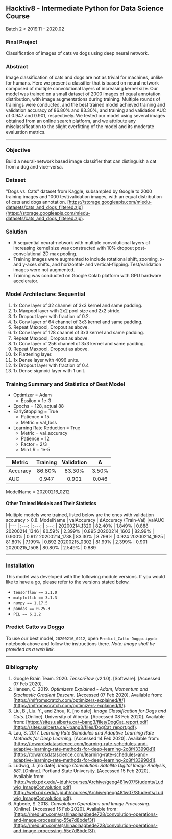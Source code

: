 ## Hacktiv8 - Intermediate Python for Data Science Course
Batch 2 > 2019.11 - 2020.02  

### Final Project 
Classification of images of cats vs dogs using deep neural network.

### Abstract
Image classification of cats and dogs are not as trivial for machines, unlike for humans. Here we present a classifier that is based on neural network composed of multiple convolutional layers of increasing kernel size. Our model was trained on a small dataset of 2000 images of equal annotation distribution, with image augmentations during training. Multiple rounds of trainings were conducted, and the best trained model achieved training and validation accuracy of 86.80% and 83.30%, and training and validation AUC of 0.947 and 0.901, respectively. We tested our model using several images obtained from an online search platform, and we attribute any misclassification to the slight overfitting of the model and its moderate evaluation metrics.

---

### Objective
Build a neural-network based image classifier that can distinguish a cat from a dog and vice-versa.

### Dataset
"Dogs vs. Cats" dataset from Kaggle, subsampled by Google to 2000 training images and 1000 test/validation images, with an equal distribution of cats and dogs annotation. [https://storage.googleapis.com/mledu-datasets/cats_and_dogs_filtered.zip](https://storage.googleapis.com/mledu-datasets/cats_and_dogs_filtered.zip). 

### Solution
* A sequential neural-network with multiple convolutional layers of increasing kernel size was constructed with 10% dropout post-convolutional 2D max pooling.  
* Training images were augmented to include rotational shift, zooming, x- and y-axes shifts, and horizontal- and vertical-flipping. Test/validation images were not augmented.  
* Training was conducted on Google Colab platform with GPU hardware accelerator.

### Model Architecture: Sequential
1. 1x Conv layer of 32 channel of 3x3 kernel and same padding.  
2. 1x Maxpool layer with 2x2 pool size and 2x2 stride.
3. 1x Dropout layer with fraction of 0.2.
4. 1x Conv layer of 64 channel of 3x3 kernel and same padding.  
5. Repeat Maxpool, Dropout as above.
6. 1x Conv layer of 128 channel of 3x3 kernel and same padding.
7. Repeat Maxpool, Dropout as above.
8. 1x Conv layer of 256 channel of 3x3 kernel and same padding.
9. Repeat Maxpool, Dropout as above.
10. 1x Flattening layer.
11. 1x Dense layer with 4096 units.
12. 1x Dropout layer with fraction of 0.4
13. 1x Dense sigmoid layer with 1 unit.

### Training Summary and Statistics of Best Model 
* Optimizer = Adam
  * Epsilon = 1e-3
* Epochs = 128, actual 88
* EarlyStopping = True
  * Patience = 15
  * Metric = val_loss
* Learning Rate Reduction = True
  * Metric = val_accuracy
  * Patience = 12 
  * Factor = 2/3
  * Min LR = 1e-5 

Metric  | Training  | Validation    | ∆
--- | :---: | :---: | :---: | 
Accuracy | 86.80% | 83.30% | 3.50%
AUC | 0.947 | 0.901 | 0.046
ModelName = 20200216_0212

#### Other Trained Models and Their Statistics
Multiple models were trained, listed below are the ones with validation accuracy > 0.8.
ModelName | valAccuracy  | ∆Accuracy (Train-Val) |valAUC  | 
|--- | :---: | :---: | :---: | 
20200214_1320 | 82.40% | 1.849% | 0.888
20200214_1346 | 80.59% | 2.399% | 0.895
20200214_1603 | 82.99% | 0.900% | 0.912
20200214_1738 | 83.30% | 8.799% | 0.924
20200214_1925 | 81.80% | 7.199% | 0.892
20200215_0302 | 81.99% | 2.399% | 0.901
20200215_1508 | 80.80% | 2.549% | 0.889

---
### Installation
This model was developed with the following module versions. If you would like to have a go, please refer to the versions stated below.
* ```tensorflow == 2.1.0```
* ```matplotlib == 3.1.3```
* ```numpy == 1.17.5```
* ```pandas == 0.25.3```
* ```PIL == 6.2.2```

### Predict Catto vs Doggo
To use our best model, ```20200216_0212```, open ```Predict_Catto-Doggo.ipynb``` notebook above and follow the instructions there. *Note: image shall be provided as a web link.*


---

### Bibliography
1. Google Brain Team. 2020. *TensorFlow* (v2.1.0). [Software]. [Accessed 07 Feb 2020]. 
2. Hansen, C. 2019. *Optimizers Explained - Adam, Momentum and Stochastic Gradient Descent*. [Accessed 07 Feb 2020]. Available from: [https://mlfromscratch.com/optimizers-explained/#/](https://mlfromscratch.com/optimizers-explained/#/).
3. Liu, B., Liu. Y., and Zhou, K. [no date]. *Image Classification for Dogs and Cats*. [Online]. University of Alberta. [Accessed 08 Feb 2020]. Available from: [https://sites.ualberta.ca/~bang3/files/DogCat_report.pdf](https://sites.ualberta.ca/~bang3/files/DogCat_report.pdf). 
4. Lau, S. 2017. *Learning Rate Schedules and Adaptive Learning Rate Methods for Deep Learning*. [Accessed 14 Feb 2020]. Available from: [https://towardsdatascience.com/learning-rate-schedules-and-adaptive-learning-rate-methods-for-deep-learning-2c8f433990d1](https://towardsdatascience.com/learning-rate-schedules-and-adaptive-learning-rate-methods-for-deep-learning-2c8f433990d1).
5. Ludwig, J. [no date]. *Image Convolution: Satellite Digital Image Analysis, 581*. [Online]. Portland State University. [Accessed 15 Feb 2020]. Available from: [http://web.pdx.edu/~jduh/courses/Archive/geog481w07/Students/Ludwig_ImageConvolution.pdf](http://web.pdx.edu/~jduh/courses/Archive/geog481w07/Students/Ludwig_ImageConvolution.pdf).
6. Agbede, S. 2018. *Convolution Operations and Image Processing*. [Online]. [Accessed 15 Feb 2020]. Available from: [https://medium.com/@shinaolaagbede728/convolution-operations-and-image-processing-55e7d8bdef3f](https://medium.com/@shinaolaagbede728/convolution-operations-and-image-processing-55e7d8bdef3f).